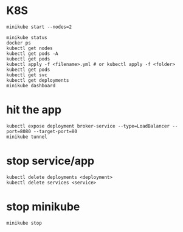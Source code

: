 # K8S

```
minikube start --nodes=2

minikube status
docker ps
kubectl get nodes
kubectl get pods -A
kubectl get pods
kubectl apply -f <filename>.yml # or kubectl apply -f <folder>
kubectl get pods
kubectl get svc
kubectl get deployments
minikube dashboard
```

# hit the app
```
kubectl expose deployment broker-service --type=LoadBalancer --port=8080 --target-port=80
minikube tunnel
```

# stop service/app
```
kubectl delete deployments <deployment>
kubectl delete services <service>
```

# stop minikube
```
minikube stop
```
